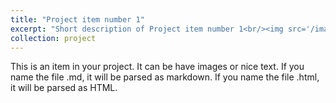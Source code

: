 ```yaml
---
title: "Project item number 1"
excerpt: "Short description of Project item number 1<br/><img src='/images/500x300.png'>"
collection: project
---
```


This is an item in your project. It can be have images or nice text. If you name the file .md, it will be parsed as markdown. If you name the file .html, it will be parsed as HTML. 

